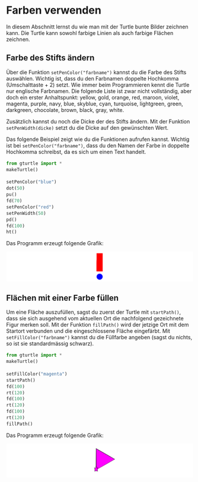 # Farben verwenden

In diesem Abschnitt lernst du wie man mit der Turtle bunte Bilder zeichnen kann.
Die Turtle kann sowohl farbige Linien als auch farbige Flächen zeichnen.

## Farbe des Stifts ändern

Über die Funktion `setPenColor("farbname")` kannst du die Farbe des Stifts auswählen.
Wichtig ist, dass du den Farbnamen doppelte Hochkomma (Umschalttaste + 2) setzt.
Wie immer beim Programmieren kennt die Turtle nur englische Farbnamen.
Die folgende Liste ist zwar nicht vollständig, aber doch ein erster Anhaltspunkt: yellow, gold, orange, red, maroon, violet, magenta, purple, navy, blue, skyblue, cyan, turquoise, lightgreen, green, darkgreen, chocolate, brown, black, gray, white.

Zusätzlich kannst du noch die Dicke der des Stifts ändern.
Mit der Funktion `setPenWidth(dicke)` setzt du die Dicke auf den gewünschten Wert.

Das folgende Beispiel zeigt wie du die Funktionen aufrufen kannst.
Wichtig ist bei `setPenColor("farbname")`, dass du den Namen der Farbe in doppelte Hochkomma schreibst,
da es sich um einen Text handelt.

```python
from gturtle import *
makeTurtle()

setPenColor("blue")
dot(50)
pu()
fd(70)
setPenColor("red")
setPenWidth(50)
pd()
fd(100)
ht()
```

Das Programm erzeugt folgende Grafik:

![Ergebnis des Programms](./images/rufzeichen.png)

## Flächen mit einer Farbe füllen

Um eine Fläche auszufüllen, sagst du zuerst der Turtle mit `startPath()`,
dass sie sich ausgehend vom aktuellen Ort die nachfolgend gezeichnete Figur merken soll.
Mit der Funktion `fillPath()` wird der jetzige Ort mit dem Startort verbunden 
und die eingeschlossene Fläche eingefärbt. Mit `setFillColor("farbname")`
kannst du die Füllfarbe angeben (sagst du nichts, so ist sie standardmässig schwarz).

```python
from gturtle import *
makeTurtle()

setFillColor("magenta")
startPath()
fd(100)
rt(120)
fd(100)
rt(120)
fd(100)
rt(120)
fillPath()
```
Das Programm erzeugt folgende Grafik:

![Ergebnis des Programms](./images/triangle.png)




























